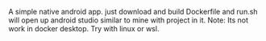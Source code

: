 A simple native android app.
just download and build Dockerfile and run.sh will open up android studio similar to mine with project in it.
Note: Its not work in docker desktop. Try with linux or wsl.
